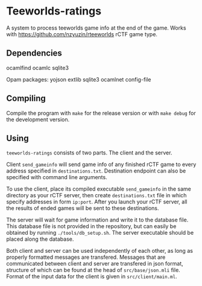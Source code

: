 Teeworlds-ratings
=================

A system to process teeworlds game info at the end of the game.
Works with https://github.com/nzyuzin/rteeworlds rCTF game type.

Dependencies
------------

ocamlfind ocamlc sqlite3

Opam packages:
yojson extlib sqlite3 ocamlnet config-file

Compiling
---------

Compile the program with
`make`
for the release version or with
`make debug`
for the development version.

Using
-----

`teeworlds-ratings` consists of two parts. The client and the server.

Client `send_gameinfo` will send game info of any finished rCTF game to every address specified in `destinations.txt`. Destination endpoint can also be specified with command line arguments.

To use the client, place its compiled executable `send_gameinfo` in the same directory as your rCTF server, then create `destinations.txt` file in which specify addresses in form `ip:port`. After you launch your rCTF server, all the results of ended games will be sent to these destinations.

The server will wait for game information and write it to the database file. This database file is not provided in the repository, but can easily be obtained by running `./tools/db_setup.sh`. The server executable should be placed along the database.

Both client and server can be used independently of each other, as long as properly formatted messages are transfered. Messages that are communicated between client and server are transfered in json format, structure of which can be found at the head of `src/base/json.mli` file. Format of the input data for the client is given in `src/client/main.ml`.
